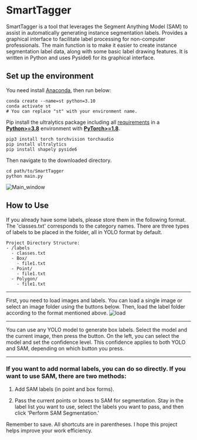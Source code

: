 # SmartTagger
SmartTagger is a tool that leverages the Segment Anything Model (SAM) to assist in automatically generating instance segmentation labels. 
Provides a graphical interface to facilitate label processing for non-computer professionals. The main function is to make it easier to create instance segmentation label data, along with some basic label drawing features.
It is written in Python and uses Pyside6 for its graphical interface.

## Set up the environment
You need install [Anaconda](https://www.continuum.io/downloads), then run below:
```
conda create --name=st python=3.10
conda activate st
# You can replace "st" with your environment name.
```
Pip install the ultralytics package including all [requirements](https://github.com/ultralytics/ultralytics/blob/main/pyproject.toml) in a [**Python>=3.8**](https://www.python.org/) environment with [**PyTorch>=1.8**](https://pytorch.org/get-started/locally/).
```
pip3 install torch torchvision torchaudio
pip install ultralytics
pip install shapely pyside6
```
Then navigate to the downloaded directory.
```
cd path/to/SmartTagger
python main.py
```
![Main_window](https://github.com/user-attachments/assets/056a8fff-9062-409c-b9f4-0c27d666f3d6)



## How to Use

If you already have some labels, please store them in the following format. The 'classes.txt' corresponds to the category names. There are three types of labels to be placed in the folder, all in YOLO format by default.

```none
Project Directory Structure:
- /labels
  - classes.txt
  - Box/
    - file1.txt
  - Point/
    - file1.txt
  - Polygon/
    - file1.txt

```
***
First, you need to load images and labels. You can load a single image or select an image folder using the buttons below. Then, load the label folder according to the format mentioned above.
![load](https://github.com/user-attachments/assets/64bd9afa-654e-47db-af2b-c230406a2a52)

***
You can use any YOLO model to generate box labels. Select the model and the current image, then press the button. On the left, you can select the model and set the confidence level. This confidence applies to both YOLO and SAM, depending on which button you press.
***

### If you want to add normal labels, you can do so directly. If you want to use SAM, there are two methods:

1.  Add SAM labels (in point and box forms).
    
2.  Pass the current points or boxes to SAM for segmentation. Stay in the label list you want to use, select the labels you want to pass, and then click 'Perform SAM Segmentation.'
    

Remember to save. All shortcuts are in parentheses.
I hope this project helps improve your work efficiency.
